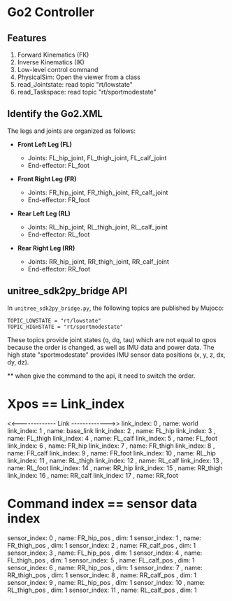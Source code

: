# Go2 Controller

## Features
1. Forward Kinematics (FK)
2. Inverse Kinematics (IK)
3. Low-level control command
4. PhysicalSim: Open the viewer from a class
5. read_Jointstate: read topic "rt/lowstate"
6. read_Taskspace: read topic "rt/sportmodestate"

## Identify the Go2.XML

The legs and joints are organized as follows:

- **Front Left Leg (FL)**
    - Joints: FL_hip_joint, FL_thigh_joint, FL_calf_joint
    - End-effector: FL_foot

- **Front Right Leg (FR)**
    - Joints: FR_hip_joint, FR_thigh_joint, FR_calf_joint
    - End-effector: FR_foot

- **Rear Left Leg (RL)**
    - Joints: RL_hip_joint, RL_thigh_joint, RL_calf_joint
    - End-effector: RL_foot

- **Rear Right Leg (RR)**
    - Joints: RR_hip_joint, RR_thigh_joint, RR_calf_joint
    - End-effector: RR_foot

## unitree_sdk2py_bridge API

In `unitree_sdk2py_bridge.py`, the following topics are published by Mujoco:

```
TOPIC_LOWSTATE = "rt/lowstate"
TOPIC_HIGHSTATE = "rt/sportmodestate"
```

These topics provide joint states (q, dq, tau) which are not equal to qpos because the order is changed, as well as IMU data and power data. 
The high state "sportmodestate" provides IMU sensor data positions (x, y, z, dx, dy, dz).

 ** when give the command to the api, it need to switch the order. 

# Xpos == Link_index
 <<------------- Link ------------->> 
link_index: 0 , name: world
link_index: 1 , name: base_link
link_index: 2 , name: FL_hip
link_index: 3 , name: FL_thigh
link_index: 4 , name: FL_calf
link_index: 5 , name: FL_foot
link_index: 6 , name: FR_hip
link_index: 7 , name: FR_thigh
link_index: 8 , name: FR_calf
link_index: 9 , name: FR_foot
link_index: 10 , name: RL_hip
link_index: 11 , name: RL_thigh
link_index: 12 , name: RL_calf
link_index: 13 , name: RL_foot
link_index: 14 , name: RR_hip
link_index: 15 , name: RR_thigh
link_index: 16 , name: RR_calf
link_index: 17 , name: RR_foot

# Command index == sensor data index 
sensor_index: 0 , name: FR_hip_pos , dim: 1
sensor_index: 1 , name: FR_thigh_pos , dim: 1
sensor_index: 2 , name: FR_calf_pos , dim: 1
sensor_index: 3 , name: FL_hip_pos , dim: 1
sensor_index: 4 , name: FL_thigh_pos , dim: 1
sensor_index: 5 , name: FL_calf_pos , dim: 1
sensor_index: 6 , name: RR_hip_pos , dim: 1
sensor_index: 7 , name: RR_thigh_pos , dim: 1
sensor_index: 8 , name: RR_calf_pos , dim: 1
sensor_index: 9 , name: RL_hip_pos , dim: 1
sensor_index: 10 , name: RL_thigh_pos , dim: 1
sensor_index: 11 , name: RL_calf_pos , dim: 1